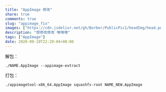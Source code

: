 ```yaml
---
title: "AppImage 修改"
share: true
comments: true
slug: "appimage_fix"
images: ["https://cdn.jsdelivr.net/gh/Borber/PublicPic1/headImg/head.png"] 
description: "想修改修改 嘿嘿嘿"
tags: ["AppImage"]
date: 2020-09-10T22:29:04+08:00
---
```


 解包：

```shell
./NAME.AppImage --appimage-extract
```

打包：

```shell
./appimagetool-x86_64.AppImage squashfs-root NAME_NEW.AppImage
```

